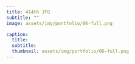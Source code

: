 ```yaml
---
title: 414th JFG
subtitle: ""
image: assets/img/portfolio/06-full.png

caption:
  title: 
  subtitle: 
  thumbnail: assets/img/portfolio/06-full.png
---
```

